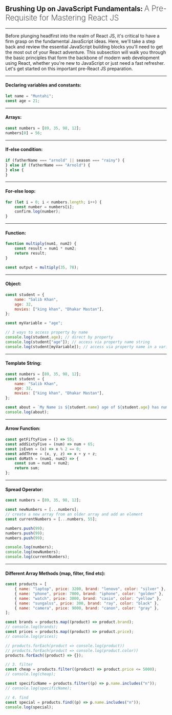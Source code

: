 ## **Brushing Up on JavaScript Fundamentals:** <span style="font-size: 24px; font-weight: 200"> A Pre-Requisite for Mastering React JS </span>

---

Before plunging headfirst into the realm of React JS, it's critical to have a firm grasp on the fundamental JavaScript ideas. Here, we'll take a step back and review the essential JavaScript building blocks you'll need to get the most out of your React adventure. This subsection will walk you through the basic principles that form the backbone of modern web development using React, whether you're new to JavaScript or just need a fast refresher. Let's get started on this important pre-React JS preparation.

---

#### Declaring variables and constants:

```js
let name = "Muntahi";
const age = 21;
```

---

#### Arrays:

```js
const numbers = [89, 35, 98, 12];
numbers[0] = 56;
```

---

#### If-else condition:

```js
if (fatherName === "arnold" || season === "rainy") {
} else if (fatherName === "Arnold") {
} else {
}
```

---

#### For-else loop:

```js
for (let i = 0; i < numbers.length; i++) {
    const number = numbers[i];
    confirm.log(number);
}
```

---

#### Function:

```js
function multiply(num1, num2) {
    const result = num1 * num2;
    return result;
}

const output = multiply(35, 78);
```

---

#### Object:

```js
const student = {
    name: "Salib Khan",
    age: 32,
    movies: ["king khan", "Dhakar Mastan"],
};

const myVariable = "age";

// 3 ways to access property by name
console.log(student.age); // direct by property
console.log(student["age"]); // access via property name string
console.log(student[myVariable]); // access via property name in a variable
```

---

#### Template String:

```js
const numbers = [89, 35, 98, 12];
const student = {
    name: "Salib Khan",
    age: 32,
    movies: ["king khan", "Dhakar Mastan"],
};

const about = `My Name is ${student.name} age of ${student.age} has number ${numbers[2]} also liked movies ${student.movies[0]}`;
console.log(about);
```

---

#### Arrow Function:

```js
const getFiftyFive = () => 55;
const addSixtyFive = (num) => num + 65;
const isEven = (x) => x % 2 == 0;
const addThree = (x, y, z) => x + y + z;
const doMath = (num1, num2) => {
    const sum = num1 + num2;
    return sum;
};
```

---

#### Spread Operator:

```js
const numbers = [89, 35, 98, 12];

const newNumbers = [...numbers];
// create a new array from an older array and add an element
const currentNumbers = [...numbers, 55];

numbers.push(99);
numbers.push(99);
numbers.push(99);

console.log(numbers);
console.log(newNumbers);
console.log(currentNumbers);
```

---

#### Different Array Methods (map, filter, find etc):

```js
const products = [
    { name: "laptop", price: 3200, brand: "lenovo", color: "silver" },
    { name: "phone", price: 7000, brand: "iphone", color: "golden" },
    { name: "watch", price: 3000, brand: "casio", color: "yellow" },
    { name: "sungalss", price: 300, brand: "ray", color: "black" },
    { name: "camera", price: 9000, brand: "canon", color: "gray" },
];

const brands = products.map((product) => product.brand);
// console.log(brands);
const prices = products.map((product) => product.price);
// console.log(prices);

// products.forEach(product => console.log(product))
// products.forEach(product => console.log(product.color))
products.forEach((product) => {});

// 3. filter
const cheap = products.filter((product) => product.price <= 5000);
// console.log(cheap);

const specificName = products.filter((p) => p.name.includes("n"));
// console.log(specificName);

// 4. find
const special = products.find((p) => p.name.includes("n"));
console.log(special);
```
